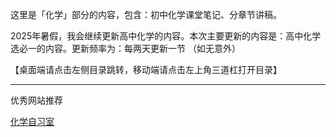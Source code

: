 这里是「化学」部分的内容，包含：初中化学课堂笔记、分章节讲稿。

2025年暑假，我会继续更新高中化学的内容。本次主要更新的内容是：高中化学选必一的内容。更新频率为：每两天更新一节 （如无意外）

【桌面端请点击左侧目录跳转，移动端请点击左上角三道杠打开目录】

---

优秀网站推荐

[化学自习室](https://www.hxzxs.cn/index.html)
